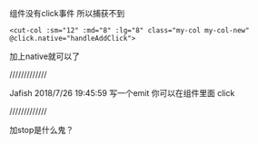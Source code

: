 组件没有click事件
所以捕获不到

`<cut-col :sm="12" :md="8" :lg="8" class="my-col my-col-new" @click.native="handleAddClick">`

加上native就可以了

/////////////


Jafish 2018/7/26 19:45:59
写一个emit
你可以在组件里面
click


/////////////

加stop是什么鬼？

